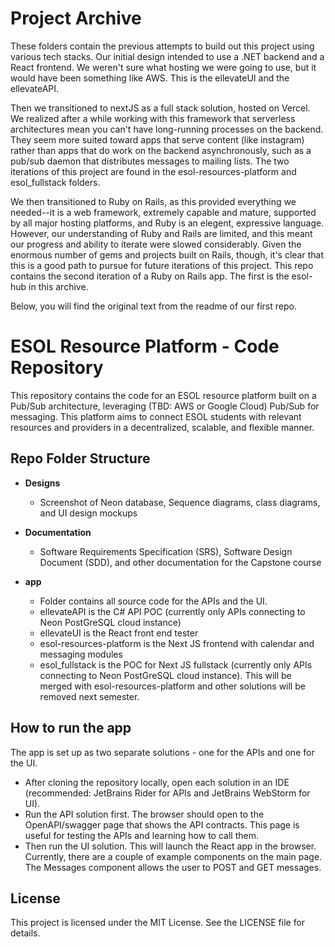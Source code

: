 # Project Archive

These folders contain the previous attempts to build out this project using various tech stacks. Our initial design intended to use a .NET backend and a React frontend. We weren't sure what hosting we were going to use, but it would have been something like AWS. This is the ellevateUI and the ellevateAPI. 

Then we transitioned to nextJS as a full stack solution, hosted on Vercel. We realized after a while working with this framework that serverless architectures mean you can't have long-running processes on the backend. They seem more suited toward apps that serve content (like instagram) rather than apps that do work on the backend asynchronously, such as a pub/sub daemon that distributes messages to mailing lists. The two iterations of this project are found in the esol-resources-platform and esol_fullstack folders. 

We then transitioned to Ruby on Rails, as this provided everything we needed--it is a web framework, extremely capable and mature, supported by all major hosting platforms, and Ruby is an elegent, expressive language. However, our understanding of Ruby and Rails are limited, and this meant our progress and ability to iterate were slowed considerably. Given the enormous number of gems and projects built on Rails, though, it's clear that this is a good path to pursue for future iterations of this project. This repo contains the second iteration of a Ruby on Rails app. The first is the esol-hub in this archive. 

Below, you will find the original text from the readme of our first repo. 

# ESOL Resource Platform - Code Repository

This repository contains the code for an ESOL resource platform built on a Pub/Sub architecture, leveraging (TBD: AWS or Google Cloud) Pub/Sub for messaging. This platform aims to connect ESOL students with relevant resources and providers in a decentralized, scalable, and flexible manner.

## Repo Folder Structure

- **Designs**
  - Screenshot of Neon database, Sequence diagrams, class diagrams, and UI design mockups

- **Documentation**
  - Software Requirements Specification (SRS), Software Design Document (SDD), and other documentation for the Capstone course

- **app**
  - Folder contains all source code for the APIs and the UI.
  - ellevateAPI is the C# API POC (currently only APIs connecting to Neon PostGreSQL cloud instance)
  - ellevateUI is the React front end tester
  - esol-resources-platform is the Next JS frontend with calendar and messaging modules
  - esol_fullstack is the POC for Next JS fullstack (currently only APIs connecting to Neon PostGreSQL cloud instance). This will be merged with esol-resources-platform and other solutions will be removed next semester.


## How to run the app

The app is set up as two separate solutions - one for the APIs and one for the UI.

- After cloning the repository locally, open each solution in an IDE (recommended: JetBrains Rider for APIs and JetBrains WebStorm for UI).
- Run the API solution first. The browser should open to the OpenAPI/swagger page that shows the API contracts. This page is useful for testing the APIs and learning how to call them.
- Then run the UI solution. This will launch the React app in the browser. Currently, there are a couple of example components on the main page. The Messages component allows the user to POST and GET messages.


## License

This project is licensed under the MIT License. See the LICENSE file for details.
